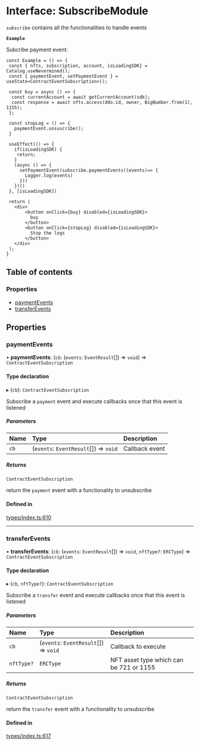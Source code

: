 # Interface: SubscribeModule

`subscribe` contains all the functionalities to handle events

**`Example`**

Subcribe payment event:

```tsx
const Example = () => {
 const { nfts, subscription, account, isLoadingSDK} = Catalog.useNevermined();
 const { paymentEvent, setPaymentEvent } = useState<ContractEventSubscription>();

 const buy = async () => {
  const currentAccount = await getCurrentAccount(sdk);
  const response = await nfts.access(ddo.id, owner, BigNumber.from(1), 1155);
 };

 const stopLog = () => {
   paymentEvent.unsuscribe();
 }

 useEffect(() => {
   if(isLoadingSDK) {
    return;
   }
   (async () => {
     setPaymentEvent(subscribe.paymentEvents((events)=> {
       Logger.log(events)
     }))
   })()
 }, [isLoadingSDK])

 return (
   <div>
       <button onClick={buy} disabled={isLoadingSDK}>
         buy
       </button>
       <button onClick={stopLog} disabled={isLoadingSDK}>
         Stop the logs
       </button>
   </div>
 );
}
```

## Table of contents

### Properties

- [paymentEvents](SubscribeModule.md#paymentevents)
- [transferEvents](SubscribeModule.md#transferevents)

## Properties

### paymentEvents

• **paymentEvents**: (`cb`: (`events`: `EventResult`[]) => `void`) => `ContractEventSubscription`

#### Type declaration

▸ (`cb`): `ContractEventSubscription`

Subscribe a `payment` event and execute callbacks once that this event is listened

##### Parameters

| Name | Type | Description |
| :------ | :------ | :------ |
| `cb` | (`events`: `EventResult`[]) => `void` | Callback event |

##### Returns

`ContractEventSubscription`

return the `payment` event with a functionality to unsubscribe

#### Defined in

[types/index.ts:610](https://github.com/nevermined-io/components-catalog/blob/f1df7fb/lib/src/types/index.ts#L610)

___

### transferEvents

• **transferEvents**: (`cb`: (`events`: `EventResult`[]) => `void`, `nftType?`: `ERCType`) => `ContractEventSubscription`

#### Type declaration

▸ (`cb`, `nftType?`): `ContractEventSubscription`

Subscribe a `transfer` event and execute callbacks once that this event is listened

##### Parameters

| Name | Type | Description |
| :------ | :------ | :------ |
| `cb` | (`events`: `EventResult`[]) => `void` | Callback to execute |
| `nftType?` | `ERCType` | NFT asset type which can be 721 or 1155 |

##### Returns

`ContractEventSubscription`

return the `transfer` event with a functionality to unsubscribe

#### Defined in

[types/index.ts:617](https://github.com/nevermined-io/components-catalog/blob/f1df7fb/lib/src/types/index.ts#L617)
